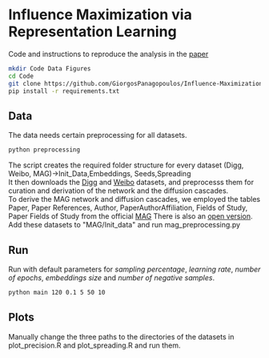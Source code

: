 # Influence Maximization via Representation Learning
Code and instructions to reproduce the analysis in the [paper](https://arxiv.org/abs/1904.08804)

``` bash
mkdir Code Data Figures
cd Code
git clone https://github.com/GiorgosPanagopoulos/Influence-Maximization-via-Representation-Learning
pip install -r requirements.txt
```

## Data
The data needs certain preprocessing for all datasets. 

``` bash
python preprocessing
```
The script creates the required folder structure for every dataset (Digg, Weibo, MAG)->Init_Data,Embeddings, Seeds,Spreading<br />
It then downloads the [Digg](https://www.isi.edu/~lerman/downloads/digg2009.html) and 
[Weibo](https://aminer.org/influencelocality) datasets, and preprocesss them for curation and derivation of the network and the diffusion cascades.<br />
To derive the MAG network and diffusion cascades, we employed the tables Paper, Paper References, Author, PaperAuthorAffiliation, Fields of Study, Paper Fields of Study from the official [MAG](https://www.microsoft.com/en-us/research/project/microsoft-academic-graph/) 
There is also an [open version](https://aminer.org/open-academic-graph). 
Add these datasets to "MAG/Init_data" and run mag_preprocessing.py<br />


## Run
Run with default parameters for *sampling percentage*, *learning rate*, *number of epochs*, *embeddings size* and *number of negative samples*.

``` bash
python main 120 0.1 5 50 10
```

## Plots
Manually change the three paths to the directories of the datasets in plot_precision.R and plot_spreading.R and run them.
